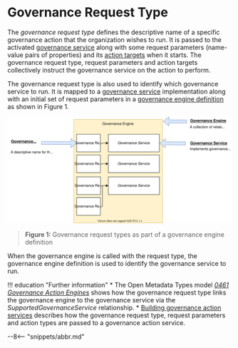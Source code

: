 <!-- SPDX-License-Identifier: CC-BY-4.0 -->
<!-- Copyright Contributors to the ODPi Egeria project. -->


# Governance Request Type

The *governance request type* defines the descriptive name of a specific governance action that the organization wishes to run.  It is passed to the activated [governance service](/concepts/governance-service) along with some request parameters (name-value pairs of properties) and its [action targets](/concepts/acton-target) when it starts.  The governance request type, request parameters and action targets collectively instruct the governance service on the action to perform.

The governance request type is also used to identify which governance service to run. It is mapped to a [governance service](/concepts/governance-service) implementation along with an initial set of request parameters in a [governance engine definition](/concepts/governance-engine) as shown in Figure 1.

![Figure 1](/guides/developer/open-metadata-archives/governance-engine-definition.svg)
> **Figure 1:** Governance request types as part of a governance engine definition

When the governance engine is called with the request type, the governance engine definition is used to identify the governance service to run.

!!! education "Further information"
    * The Open Metadata Types model *[0461 Governance Action Engines](/types/4/0461-Governance-Engines)* shows how the governance request type links the governance engine to the governance service via the *SupportedGovernanceService* relationship.
    * [Building governance action services](/guides/developer/governance-action-services/overview) describes how the governance request type, request parameters and action types are passed to a governance action service.
    


--8<-- "snippets/abbr.md"